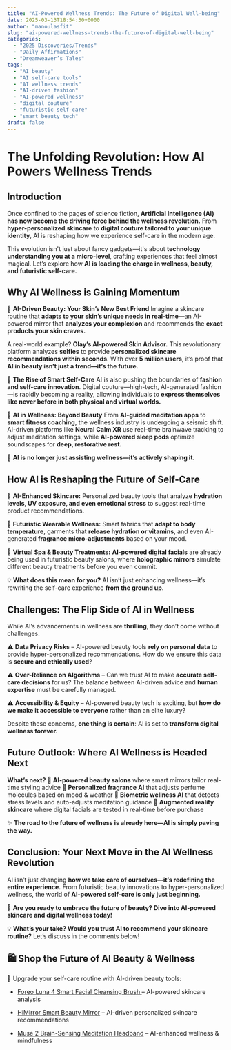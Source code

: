 ```yaml
---
title: "AI-Powered Wellness Trends: The Future of Digital Well-being"
date: 2025-03-13T18:54:30+0000
author: "manoulasfit"
slug: "ai-powered-wellness-trends-the-future-of-digital-well-being"
categories:
  - "2025 Discoveries/Trends"
  - "Daily Affirmations"
  - "Dreamweaver’s Tales"
tags:
  - "AI beauty"
  - "AI self-care tools"
  - "AI wellness trends"
  - "AI-driven fashion"
  - "AI-powered wellness"
  - "digital couture"
  - "futuristic self-care"
  - "smart beauty tech"
draft: false
---
```

# **The Unfolding Revolution: How AI Powers Wellness Trends**

## **Introduction**

Once confined to the pages of science fiction, **Artificial Intelligence (AI) has now become the driving force behind the wellness revolution.** From **hyper-personalized skincare** to **digital couture tailored to your unique identity**, AI is reshaping how we experience self-care in the modern age.

This evolution isn't just about fancy gadgets—it's about **technology understanding you at a micro-level**, crafting experiences that feel almost magical. Let’s explore how **AI is leading the charge in wellness, beauty, and futuristic self-care.**

## **Why AI Wellness is Gaining Momentum**

🌟 **AI-Driven Beauty: Your Skin’s New Best Friend**
Imagine a skincare routine that **adapts to your skin’s unique needs in real-time**—an AI-powered mirror that **analyzes your complexion** and recommends the **exact products your skin craves.**

A real-world example? **Olay’s AI-powered Skin Advisor.**
This revolutionary platform analyzes **selfies** to provide **personalized skincare recommendations within seconds**. With over **5 million users**, it’s proof that **AI in beauty isn’t just a trend—it’s the future.**

🌟 **The Rise of Smart Self-Care**
AI is also pushing the boundaries of **fashion and self-care innovation**. Digital couture—high-tech, AI-generated fashion—is rapidly becoming a reality, allowing individuals to **express themselves like never before in both physical and virtual worlds.**

🌟 **AI in Wellness: Beyond Beauty**
From **AI-guided meditation apps** to **smart fitness coaching**, the wellness industry is undergoing a seismic shift. AI-driven platforms like **Neural Calm XR** use real-time brainwave tracking to adjust meditation settings, while **AI-powered sleep pods** optimize soundscapes for **deep, restorative rest.**

🚀 **AI is no longer just assisting wellness—it’s actively shaping it.**

## **How AI is Reshaping the Future of Self-Care**

🔹 **AI-Enhanced Skincare:** Personalized beauty tools that analyze **hydration levels, UV exposure, and even emotional stress** to suggest real-time product recommendations.

🔹 **Futuristic Wearable Wellness:** Smart fabrics that **adapt to body temperature**, garments that **release hydration or vitamins**, and even AI-generated **fragrance micro-adjustments** based on your mood.

🔹 **Virtual Spa & Beauty Treatments:** **AI-powered digital facials** are already being used in futuristic beauty salons, where **holographic mirrors** simulate different beauty treatments before you even commit.

💡 **What does this mean for you?** AI isn’t just enhancing wellness—it’s rewriting the self-care experience **from the ground up.**

## **Challenges: The Flip Side of AI in Wellness**

While AI’s advancements in wellness are **thrilling**, they don’t come without challenges.

⚠️ **Data Privacy Risks** – AI-powered beauty tools **rely on personal data** to provide hyper-personalized recommendations. How do we ensure this data is **secure and ethically used**?

⚠️ **Over-Reliance on Algorithms** – Can we trust AI to make **accurate self-care decisions** for us? The balance between AI-driven advice and **human expertise** must be carefully managed.

⚠️ **Accessibility & Equity** – AI-powered beauty tech is exciting, but **how do we make it accessible to everyone** rather than an elite luxury?

Despite these concerns, **one thing is certain**: AI is set to **transform digital wellness forever.**

## **Future Outlook: Where AI Wellness is Headed Next**

**What’s next?**
🌟 **AI-powered beauty salons** where smart mirrors tailor real-time styling advice
🌟 **Personalized fragrance AI** that adjusts perfume molecules based on mood & weather
🌟 **Biometric wellness AI** that detects stress levels and auto-adjusts meditation guidance
🌟 **Augmented reality skincare** where digital facials are tested in real-time before purchase

✨ **The road to the future of wellness is already here—AI is simply paving the way.**

## **Conclusion: Your Next Move in the AI Wellness Revolution**

AI isn’t just changing **how we take care of ourselves—it’s redefining the entire experience.**
From futuristic beauty innovations to hyper-personalized wellness, the world of **AI-powered self-care is only just beginning.**

🚀 **Are you ready to embrace the future of beauty? Dive into AI-powered skincare and digital wellness today!**

💡 **What’s your take? Would you trust AI to recommend your skincare routine?** Let’s discuss in the comments below!

## 🛍️ **Shop the Future of AI Beauty & Wellness**

🚀 Upgrade your self-care routine with AI-driven beauty tools:

- [Foreo Luna 4 Smart Facial Cleansing Brush ](https://amzn.to/4bNamN6)– AI-powered skincare analysis

- [HiMirror Smart Beauty Mirror](https://amzn.to/4hsvo4R) – AI-driven personalized skincare recommendations

- [Muse 2 Brain-Sensing Meditation Headband](https://amzn.to/3FqlpA1) – AI-enhanced wellness & mindfulness